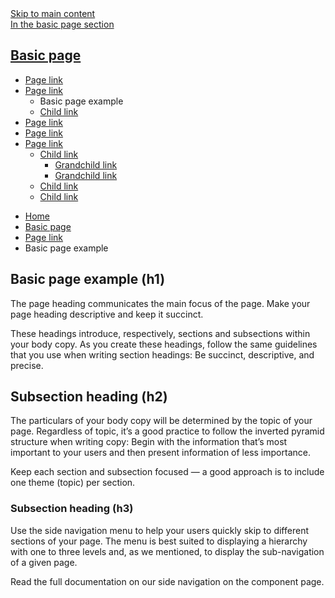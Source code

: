 
<!-- SKIP-LINKS -->
<nav class="au-skip-link">
    <a class="au-skip-link__link" href="#content">Skip to main content</a>
</nav>

<!-- MAIN BODY -->
<main>
    <!--CONTENT-->
    <section class="au-body">
        <div class="container-fluid">
            <div class="row">
                <div class="col-sm-4 col-sm-push-8">
                    <aside class="au-side-nav au-accordion" aria-label="side navigation">
                        <a
                            href="#nav-default" class="au-side-nav__toggle au-accordion__title au-accordion--closed"
                            aria-controls="nav-default"
                            aria-expanded="false"
                            aria-selected="false"
                            onclick="return AU.accordion.Toggle( this )"
                        >
                            In the basic page section
                        </a>
                        <div id="nav-default" class="au-side-nav__content au-accordion--closed au-accordion__body">
                            <h2 class="au-sidenav__title">
                                <a href="#">Basic page</a>
                            </h2>
                            <ul class="au-link-list">
                                <li><a href="#">Page link</a></li>
                                <li><a href="#">Page link</a>
                                    <ul class="au-link-list">
                                        <li class="active"><span>Basic page example</span></li>
                                        <li><a href="#">Child link</a></li>
                                    </ul>
                                </li>
                                <li><a href="#">Page link</a></li>
                                <li><a href="#">Page link</a></li>
                                <li><a href="#">Page link</a>
                                    <ul class="au-link-list">
                                        <li><a href="#">Child link</a>
                                            <ul class="au-link-list">
                                                <li><a href="#">Grandchild link</a></li>
                                                <li><a href="#">Grandchild link</a></li>
                                            </ul>
                                        </li>
                                        <li><a href="#">Child link</a></li>
                                        <li><a href="#">Child link</a></li>
                                    </ul>
                                </li>
                                </ul>
                        </div>
                    </aside>
                </div>
                <div class="col-sm-8 col-sm-pull-4" id="content">
                    <nav class="au-breadcrumbs" aria-label="breadcrumb">
                        <ul class="au-link-list au-link-list--inline">
                            <li><a href="../">Home</a></li>
                            <li><a href="#">Basic page</a></li>
                            <li><a href="#">Page link</a></li>
                            <li>Basic page example</li>
                        </ul>
                    </nav>
                    <h1>Basic page example (h1)</h1>
                    <p>The page heading communicates the main focus of the page. Make your page heading descriptive and keep it succinct.</p>
                    <p>These headings introduce, respectively, sections and subsections within your body copy. As you create these headings, follow the same guidelines that you use when writing section headings: Be succinct, descriptive, and precise.</p>
                    <h2>Subsection heading (h2)</h2>
                    <p>The particulars of your body copy will be determined by the topic of your page. Regardless of topic, it’s a good practice to follow the inverted pyramid structure when writing copy: Begin with the information that’s most important to your users and then present information of less importance.</p>
                    <p>Keep each section and subsection focused — a good approach is to include one theme (topic) per section.</p>
                    <h3>Subsection heading (h3)</h3>
                    <p>Use the side navigation menu to help your users quickly skip to different sections of your page. The menu is best suited to displaying a hierarchy with one to three levels and, as we mentioned, to display the sub-navigation of a given page.</p>
                    <p>Read the full documentation on our side navigation on the component page.</p>
                </div>
            </div>
        </div>
    </section>
    <!--END CONTENT-->
</main>
<!-- END MAIN BODY -->

